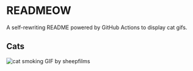 # READMEOW

A self-rewriting README powered by GitHub Actions to display cat gifs.

## Cats

![cat smoking GIF by sheepfilms](https://media0.giphy.com/media/l0ExdMHUDKteztyfe/200.gif?cid=9acd02daitc4mnrocy0c3p9d27xafpk8x8xq048xh6naxip5&ep=v1_gifs_search&rid=200.gif&ct=g)
